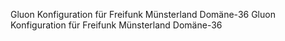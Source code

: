Gluon Konfiguration für Freifunk Münsterland Domäne-36
Gluon Konfiguration für Freifunk Münsterland Domäne-36
